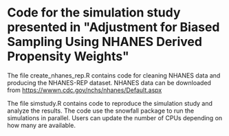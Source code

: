 # Code for the simulation study presented in "Adjustment for Biased Sampling Using NHANES Derived Propensity Weights"

The file create_nhanes_rep.R contains code for cleaning NHANES data and producing the NHANES-REP dataset. NHANES data can be downloaded from https://wwwn.cdc.gov/nchs/nhanes/Default.aspx

The file simstudy.R contains code to reproduce the simulation study and analyze the results. The code use the snowfall package to run the simulations in parallel. Users can update the number of CPUs depending on how many are available.
